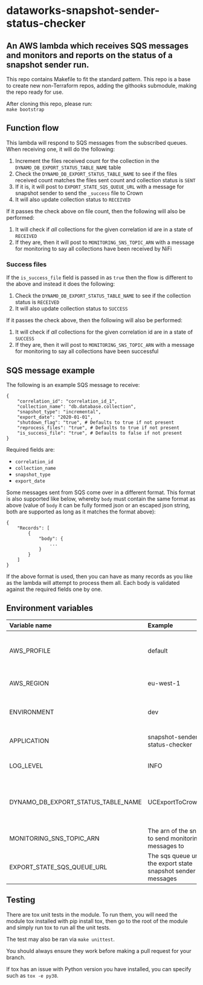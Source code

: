 # dataworks-snapshot-sender-status-checker

## An AWS lambda which receives SQS messages and monitors and reports on the status of a snapshot sender run.

This repo contains Makefile to fit the standard pattern. This repo is a base to create new non-Terraform repos, adding the githooks submodule, making the repo ready for use.

After cloning this repo, please run:  
`make bootstrap`

## Function flow

This lambda will respond to SQS messages from the subscribed queues. When receiving one, it will do the following:

1. Increment the files received count for the collection in the `DYNAMO_DB_EXPORT_STATUS_TABLE_NAME` table
1. Check the `DYNAMO_DB_EXPORT_STATUS_TABLE_NAME` to see if the files received count matches the files sent count and collection status is `SENT`
1. If it is, it will post to `EXPORT_STATE_SQS_QUEUE_URL` with a message for snapshot sender to send the `_success` file to Crown
1. It will also update collection status to `RECEIVED`

If it passes the check above on file count, then the following will also be performed:

1. It will check if *all* collections for the given correlation id are in a state of `RECEIVED`
1. If they are, then it will post to `MONITORING_SNS_TOPIC_ARN` with a message for monitoring to say all collections have been received by NiFi

### Success files

If the `is_success_file` field is passed in as `true` then the flow is different to the above and instead it does the following:

1. Check the `DYNAMO_DB_EXPORT_STATUS_TABLE_NAME` to see if the collection status is `RECEIVED`
1. It will also update collection status to `SUCCESS`

If it passes the check above, then the following will also be performed:

1. It will check if *all* collections for the given correlation id are in a state of `SUCCESS`
1. If they are, then it will post to `MONITORING_SNS_TOPIC_ARN` with a message for monitoring to say all collections have been successful


## SQS message example

The following is an example SQS message to receive:

```
{
    "correlation_id": "correlation_id_1",
    "collection_name": "db.database.collection",
    "snapshot_type": "incremental",
    "export_date": "2020-01-01",
    "shutdown_flag": "true", # Defaults to true if not present
    "reprocess_files": "true", # Defaults to true if not present
    "is_success_file": "true", # Defaults to false if not present
}
```

Required fields are:

* `correlation_id`
* `collection_name`
* `snapshot_type`
* `export_date`

Some messages sent from SQS come over in a different format. This format is also supported like below, whereby `body` must contain the same format as above (value of `body` it can be fully formed json or an escaped json string, both are supported as long as it matches the format above):

```
{
    "Records": [
        {
            "body": {
                ...
            }
        }
    ]
}
```

If the above format is used, then you can have as many records as you like as the lambda will attempt to process them all. Each body is validated against the required fields one by one.


## Environment variables

|Variable name|Example|Description|Required|
|:---|:---|:---|:---|
|AWS_PROFILE| default |The profile for making AWS calls to other services|No|
|AWS_REGION| eu-west-1 |The region the lambda is running in|No|
|ENVIRONMENT| dev |The environment the lambda is running in|No|
|APPLICATION| snapshot-sender-status-checker |The name of the application|No|
|LOG_LEVEL| INFO |The logging level of the Lambda|No|
|DYNAMO_DB_EXPORT_STATUS_TABLE_NAME|UCExportToCrownStatus|The name of the DynamoDB table used for export statuses|No|
|MONITORING_SNS_TOPIC_ARN|The arn of the sns topic to send monitoring messages to|Yes|
|EXPORT_STATE_SQS_QUEUE_URL|The sqs queue url for the export state snapshot sender messages|Yes|

## Testing

There are tox unit tests in the module. To run them, you will need the module tox installed with pip install tox, then go to the root of the module and simply run tox to run all the unit tests.

The test may also be ran via `make unittest`.

You should always ensure they work before making a pull request for your branch.

If tox has an issue with Python version you have installed, you can specify such as `tox -e py38`.